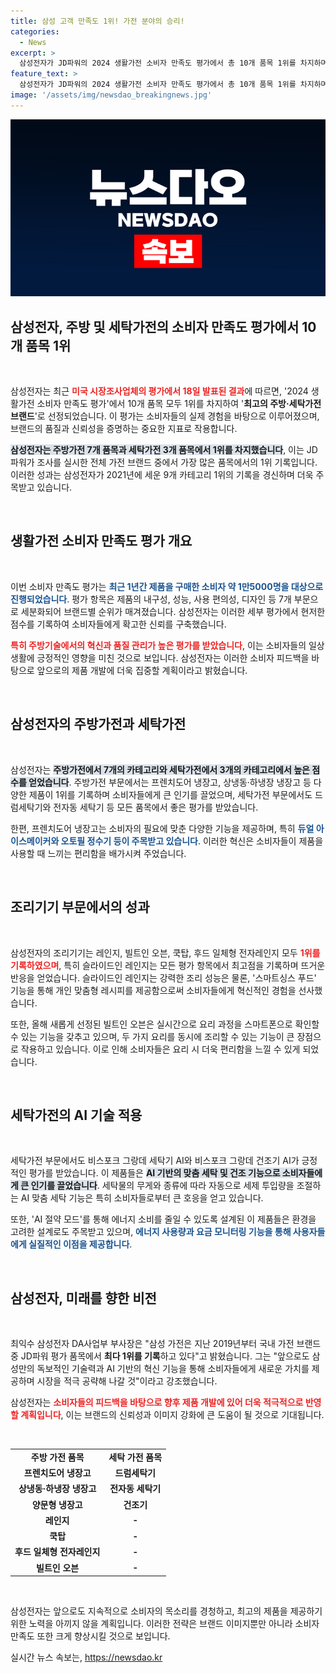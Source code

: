 ```yaml
---
title: 삼성 고객 만족도 1위! 가전 분야의 승리!
categories:
  - News
excerpt: >
  삼성전자가 JD파워의 2024 생활가전 소비자 만족도 평가에서 총 10개 품목 1위를 차지하며 최고의 주방·세탁가전 브랜드로 선정됐다. 혁신적인 AI 기능을 적용한 제품들이 소비자들에게 높은 평가를 받으며, 브랜드의 기술력이 돋보였다.
feature_text: >
  삼성전자가 JD파워의 2024 생활가전 소비자 만족도 평가에서 총 10개 품목 1위를 차지하며 최고의 주방·세탁가전 브랜드로 선정됐다. 혁신적인 AI 기능을 적용한 제품들이 소비자들에게 높은 평가를 받으며, 브랜드의 기술력이 돋보였다.
image: '/assets/img/newsdao_breakingnews.jpg'
---
```


<p><img src="/assets/img/newsdao_breakingnews.jpg" alt="cryptoinkorea 속보" /></p>

<h2 data-ke-size="size26">삼성전자, 주방 및 세탁가전의 소비자 만족도 평가에서 10개 품목 1위</h2>

<p data-ke-size="size16">&nbsp;</p>

<p>삼성전자는 최근 <b><span style="color: #ee2323;">미국 시장조사업체의 평가에서 18일 발표된 결과</span></b>에 따르면, '2024 생활가전 소비자 만족도 평가'에서 10개 품목 모두 1위를 차지하여 '<strong>최고의 주방·세탁가전 브랜드</strong>'로 선정되었습니다. 이 평가는 소비자들의 실제 경험을 바탕으로 이루어졌으며, 브랜드의 품질과 신뢰성을 증명하는 중요한 지표로 작용합니다. </p>

<p><b><span style="background-color: #21538527;">삼성전자는 주방가전 7개 품목과 세탁가전 3개 품목에서 1위를 차지했습니다</span></b>, 이는 JD파워가 조사를 실시한 전체 가전 브랜드 중에서 가장 많은 품목에서의 1위 기록입니다. 이러한 성과는 삼성전자가 2021년에 세운 9개 카테고리 1위의 기록을 경신하며 더욱 주목받고 있습니다. </p>

<p data-ke-size="size16">&nbsp;</p>

<h2 data-ke-size="size26">생활가전 소비자 만족도 평가 개요</h2>

<p data-ke-size="size16">&nbsp;</p>

<p>이번 소비자 만족도 평가는 <b><span style="color: #1a5490;">최근 1년간 제품을 구매한 소비자 약 1만5000명을 대상으로 진행되었습니다</span></b>. 평가 항목은 제품의 내구성, 성능, 사용 편의성, 디자인 등 7개 부문으로 세분화되어 브랜드별 순위가 매겨졌습니다. 삼성전자는 이러한 세부 평가에서 현저한 점수를 기록하여 소비자들에게 확고한 신뢰를 구축했습니다. </p>

<p><b><span style="color: #ee2323;">특히 주방기술에서의 혁신과 품질 관리가 높은 평가를 받았습니다</span></b>, 이는 소비자들의 일상 생활에 긍정적인 영향을 미친 것으로 보입니다. 삼성전자는 이러한 소비자 피드백을 바탕으로 앞으로의 제품 개발에 더욱 집중할 계획이라고 밝혔습니다.</p>

<p data-ke-size="size16">&nbsp;</p>

<h2 data-ke-size="size26">삼성전자의 주방가전과 세탁가전</h2>

<p data-ke-size="size16">&nbsp;</p>

<p>삼성전자는 <b><span style="background-color: #21538527;">주방가전에서 7개의 카테고리와 세탁가전에서 3개의 카테고리에서 높은 점수를 얻었습니다</span></b>. 주방가전 부문에서는 프렌치도어 냉장고, 상냉동·하냉장 냉장고 등 다양한 제품이 1위를 기록하며 소비자들에게 큰 인기를 끌었으며, 세탁가전 부문에서도 드럼세탁기와 전자동 세탁기 등 모든 품목에서 좋은 평가를 받았습니다.</p>

<p>한편, 프렌치도어 냉장고는 소비자의 필요에 맞춘 다양한 기능을 제공하며, 특히 <b><span style="color: #1a5490;">듀얼 아이스메이커와 오토필 정수기 등이 주목받고 있습니다</span></b>. 이러한 혁신은 소비자들이 제품을 사용할 때 느끼는 편리함을 배가시켜 주었습니다. </p>

<p data-ke-size="size16">&nbsp;</p>

<h2 data-ke-size="size26">조리기기 부문에서의 성과</h2>

<p data-ke-size="size16">&nbsp;</p>

<p>삼성전자의 조리기기는 레인지, 빌트인 오븐, 쿡탑, 후드 일체형 전자레인지 모두 <b><span style="color: #ee2323;">1위를 기록하였으며</span></b>, 특히 슬라이드인 레인지는 모든 평가 항목에서 최고점을 기록하며 뜨거운 반응을 얻었습니다. 슬라이드인 레인지는 강력한 조리 성능은 물론, '스마트싱스 푸드' 기능을 통해 개인 맞춤형 레시피를 제공함으로써 소비자들에게 혁신적인 경험을 선사했습니다. </p>

<p>또한, 올해 새롭게 선정된 빌트인 오븐은 실시간으로 요리 과정을 스마트폰으로 확인할 수 있는 기능을 갖추고 있으며, 두 가지 요리를 동시에 조리할 수 있는 기능이 큰 장점으로 작용하고 있습니다. 이로 인해 소비자들은 요리 시 더욱 편리함을 느낄 수 있게 되었습니다.</p>

<p data-ke-size="size16">&nbsp;</p>

<h2 data-ke-size="size26">세탁가전의 AI 기술 적용</h2>

<p data-ke-size="size16">&nbsp;</p>

<p>세탁가전 부문에서도 비스포크 그랑데 세탁기 AI와 비스포크 그랑데 건조기 AI가 긍정적인 평가를 받았습니다. 이 제품들은 <b><span style="background-color: #21538527;">AI 기반의 맞춤 세탁 및 건조 기능으로 소비자들에게 큰 인기를 끌었습니다</span></b>. 세탁물의 무게와 종류에 따라 자동으로 세제 투입량을 조절하는 AI 맞춤 세탁 기능은 특히 소비자들로부터 큰 호응을 얻고 있습니다.</p>

<p>또한, 'AI 절약 모드'를 통해 에너지 소비를 줄일 수 있도록 설계된 이 제품들은 환경을 고려한 설계로도 주목받고 있으며, <b><span style="color: #1a5490;">에너지 사용량과 요금 모니터링 기능을 통해 사용자들에게 실질적인 이점을 제공합니다</span></b>. </p>

<p data-ke-size="size16">&nbsp;</p>

<h2 data-ke-size="size26">삼성전자, 미래를 향한 비전</h2>

<p data-ke-size="size16">&nbsp;</p>

<p>최익수 삼성전자 DA사업부 부사장은 "삼성 가전은 지난 2019년부터 국내 가전 브랜드 중 JD파워 평가 품목에서 <strong>최다 1위를 기록</strong>하고 있다"고 밝혔습니다. 그는 "앞으로도 삼성만의 독보적인 기술력과 AI 기반의 혁신 기능을 통해 소비자들에게 새로운 가치를 제공하며 시장을 적극 공략해 나갈 것"이라고 강조했습니다.</p>

<p>삼성전자는 <b><span style="color: #ee2323;">소비자들의 피드백을 바탕으로 향후 제품 개발에 있어 더욱 적극적으로 반영할 계획입니다</span></b>, 이는 브랜드의 신뢰성과 이미지 강화에 큰 도움이 될 것으로 기대됩니다. </p>

<p data-ke-size="size16">&nbsp;</p>

<table style="width: 100%;">
  <tr>
    <td style="text-align: center; height: 17px;"><b>주방 가전 품목</b></td>
    <td style="text-align: center; height: 17px;"><b>세탁 가전 품목</b></td>
  </tr>
  <tr>
    <td style="text-align: center; height: 17px;"><b>프렌치도어 냉장고</b></td>
    <td style="text-align: center; height: 17px;"><b>드럼세탁기</b></td>
  </tr>
  <tr>
    <td style="text-align: center; height: 17px;"><b>상냉동·하냉장 냉장고</b></td>
    <td style="text-align: center; height: 17px;"><b>전자동 세탁기</b></td>
  </tr>
  <tr>
    <td style="text-align: center; height: 17px;"><b>양문형 냉장고</b></td>
    <td style="text-align: center; height: 17px;"><b>건조기</b></td>
  </tr>
  <tr>
    <td style="text-align: center; height: 17px;"><b>레인지</b></td>
    <td style="text-align: center; height: 17px;"><b>-</b></td>
  </tr>
  <tr>
    <td style="text-align: center; height: 17px;"><b>쿡탑</b></td>
    <td style="text-align: center; height: 17px;"><b>-</b></td>
  </tr>
  <tr>
    <td style="text-align: center; height: 17px;"><b>후드 일체형 전자레인지</b></td>
    <td style="text-align: center; height: 17px;"><b>-</b></td>
  </tr>
  <tr>
    <td style="text-align: center; height: 17px;"><b>빌트인 오븐</b></td>
    <td style="text-align: center; height: 17px;"><b>-</b></td>
  </tr>
</table>

<p data-ke-size="size16">&nbsp;</p>

<p>삼성전자는 앞으로도 지속적으로 소비자의 목소리를 경청하고, 최고의 제품을 제공하기 위한 노력을 아끼지 않을 계획입니다. 이러한 전략은 브랜드 이미지뿐만 아니라 소비자 만족도 또한 크게 향상시킬 것으로 보입니다.</p>
실시간 뉴스 속보는, <a href="https://newsdao.kr" rel="dofollow">https://newsdao.kr</a>



